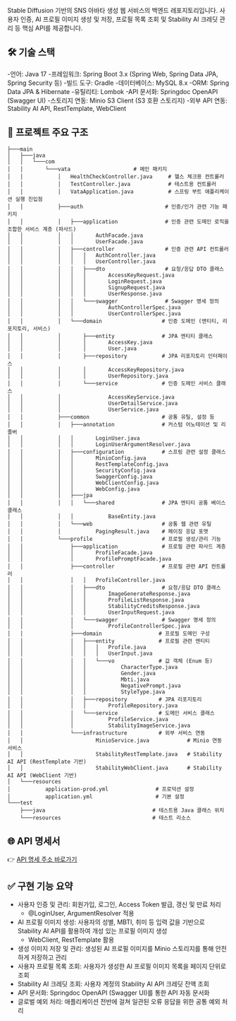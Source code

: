 Stable Diffusion 기반의 SNS 아바타 생성 웹 서비스의 백엔드 레포지토리입니다. 
사용자 인증, AI 프로필 이미지 생성 및 저장, 프로필 목록 조회 및 Stability AI 크레딧 관리 등 핵심 API를 제공합니다.

## 🛠️ 기술 스택

-언어: Java 17
-프레임워크: Spring Boot 3.x (Spring Web, Spring Data JPA, Spring Security 등)
-빌드 도구: Gradle
-데이터베이스: MySQL 8.x
-ORM: Spring Data JPA & Hibernate
-유틸리티: Lombok
-API 문서화: Springdoc OpenAPI (Swagger UI)
-스토리지 연동: Minio S3 Client (S3 호환 스토리지)
-외부 API 연동: Stability AI API, RestTemplate, WebClient

## 📂 프로젝트 주요 구조

```
├───main
│   ├───java
│   │   └───com
│   │       └───vata                    # 메인 패키지
│   │           │   HealthCheckController.java     # 헬스 체크용 컨트롤러
│   │           │   TestController.java            # 테스트용 컨트롤러
│   │           │   VataApplication.java           # 스프링 부트 애플리케이션 실행 진입점
│   │           ├───auth                          # 인증/인가 관련 기능 패키지
│   │           │   ├───application               # 인증 관련 도메인 로직을 조합한 서비스 계층 (파사드)
│   │           │   │       AuthFacade.java
│   │           │   │       UserFacade.java
│   │           │   ├───controller                # 인증 관련 API 컨트롤러
│   │           │   │   │   AuthController.java
│   │           │   │   │   UserController.java
│   │           │   │   ├───dto                   # 요청/응답 DTO 클래스
│   │           │   │   │       AccessKeyRequest.java
│   │           │   │   │       LoginRequest.java
│   │           │   │   │       SignupRequest.java
│   │           │   │   │       UserResponse.java
│   │           │   │   └───swagger               # Swagger 명세 정의
│   │           │   │           AuthControllerSpec.java
│   │           │   │           UserControllerSpec.java
│   │           │   └───domain                   # 인증 도메인 (엔티티, 리포지토리, 서비스)
│   │           │       ├───entity               # JPA 엔티티 클래스
│   │           │       │       AccessKey.java
│   │           │       │       User.java
│   │           │       ├───repository           # JPA 리포지토리 인터페이스
│   │           │       │       AccessKeyRepository.java
│   │           │       │       UserRepository.java
│   │           │       └───service              # 인증 도메인 서비스 클래스
│   │           │               AccessKeyService.java
│   │           │               UserDetailService.java
│   │           │               UserService.java
│   │           ├───common                       # 공통 유틸, 설정 등
│   │           │   ├───annotation               # 커스텀 어노테이션 및 리졸버
│   │           │   │       LoginUser.java
│   │           │   │       LoginUserArgumentResolver.java
│   │           │   ├───configuration            # 스프링 관련 설정 클래스
│   │           │   │       MinioConfig.java
│   │           │   │       RestTemplateConfig.java
│   │           │   │       SecurityConfig.java
│   │           │   │       SwaggerConfig.java
│   │           │   │       WebClientConfig.java
│   │           │   │       WebConfig.java
│   │           │   ├───jpa
│   │           │   │   └───shared               # JPA 엔티티 공통 베이스 클래스
│   │           │   │           BaseEntity.java
│   │           │   └───web                      # 공통 웹 관련 유틸
│   │           │           PagingResult.java    # 페이징 응답 포맷
│   │           └───profile                      # 프로필 생성/관리 기능
│   │               ├───application              # 프로필 관련 파사드 계층
│   │               │       ProfileFacade.java
│   │               │       ProfilePromptFacade.java
│   │               ├───controller               # 프로필 관련 API 컨트롤러
│   │               │   │   ProfileController.java
│   │               │   ├───dto                  # 요청/응답 DTO 클래스
│   │               │   │       ImageGenerateResponse.java
│   │               │   │       ProfileListResponse.java
│   │               │   │       StabilityCreditsResponse.java
│   │               │   │       UserInputRequest.java
│   │               │   └───swagger              # Swagger 명세 정의
│   │               │           ProfileControllerSpec.java
│   │               ├───domain                  # 프로필 도메인 구성
│   │               │   ├───entity              # 프로필 관련 엔티티
│   │               │   │   │   Profile.java
│   │               │   │   │   UserInput.java
│   │               │   │   └───vo              # 값 객체 (Enum 등)
│   │               │   │           CharacterType.java
│   │               │   │           Gender.java
│   │               │   │           Mbti.java
│   │               │   │           NegativePrompt.java
│   │               │   │           StyleType.java
│   │               │   ├───repository          # JPA 리포지토리
│   │               │   │       ProfileRepository.java
│   │               │   └───service             # 도메인 서비스 클래스
│   │               │           ProfileService.java
│   │               │           StabilityImageService.java
│   │               └───infrastructure          # 외부 서비스 연동
│   │                       MinioService.java            # Minio 연동 서비스
│   │                       StabilityRestTemplate.java   # Stability AI API (RestTemplate 기반)
│   │                       StabilityWebClient.java      # Stability AI API (WebClient 기반)
│   └───resources
│           application-prod.yml               # 프로덕션 설정
│           application.yml                    # 기본 설정
└───test
    ├───java                                  # 테스트용 Java 클래스 위치
    └───resources                             # 테스트 리소스
```

## 🌐 API 명세서 
👉 [API 명세 주소 바로가기](https://www.jhzlo.world/swagger-ui/index.html)

## ✅ 구현 기능 요약

- 사용자 인증 및 관리: 회원가입, 로그인, Access Token 발급, 갱신 및 만료 처리
    - @LoginUser, ArgumentResolver 적용
- AI 프로필 이미지 생성: 사용자의 성별, MBTI, 취미 등 입력 값을 기반으로 Stability AI API를 활용하여 개성 있는 프로필 이미지 생성
    - WebClient, RestTemplate 활용
- 생성 이미지 저장 및 관리: 생성된 AI 프로필 이미지를 Minio 스토리지를 통해 안전하게 저장하고 관리
- 사용자 프로필 목록 조회: 사용자가 생성한 AI 프로필 이미지 목록을 페이지 단위로 조회
- Stability AI 크레딧 조회: 사용자 계정의 Stability AI API 크레딧 잔액 조회
- API 문서화: Springdoc OpenAPI (Swagger UI)를 통한 API 자동 문서화
- 글로벌 예외 처리: 애플리케이션 전반에 걸쳐 일관된 오류 응답을 위한 공통 예외 처리
